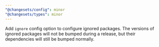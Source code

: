 ```yaml
---
"@changesets/config": minor
"@changesets/types": minor
---
```


Add `ignore` config option to configure ignored packages. The versions of ignored packages will not be bumped during a release, but their dependencies will still be bumped normally. 
